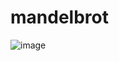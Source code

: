 # mandelbrot
![image](https://github.com/satvikprasad/mandelbrot/assets/19403082/61abe692-c0ea-4a3e-a64c-cd907a522e2e)
